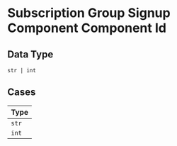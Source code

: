 
# Subscription Group Signup Component Component Id

## Data Type

`str | int`

## Cases

| Type |
|  --- |
| `str` |
| `int` |

